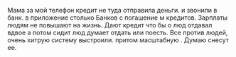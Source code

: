 Мама за мой телефон кредит не туда отправила деньги. и звонили в банк. в приложение столько Банков с погашение м кредитов. Зарплаты людям не повышают на жизнь. Дают кредит что бы о люд отдавал вдвое а потом сидит люд думает отдать или поесть. Все против людей, очень хитрую систему выстроили. притом масштабную . Думаю снесут ее.